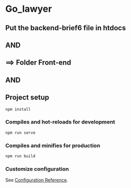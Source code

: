 # Go_lawyer

## Put the backend-brief6 file in htdocs

## AND

## ==> Folder Front-end

## AND

## Project setup
```
npm install
```

### Compiles and hot-reloads for development
```
npm run serve
```

### Compiles and minifies for production
```
npm run build
```

### Customize configuration
See [Configuration Reference](https://cli.vuejs.org/config/).
